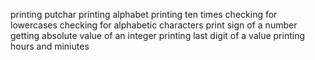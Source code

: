 printing putchar
printing alphabet
printing ten times
checking for lowercases
checking for alphabetic characters
print sign of a number
getting absolute value of an integer
printing last digit of a value
printing hours and miniutes
